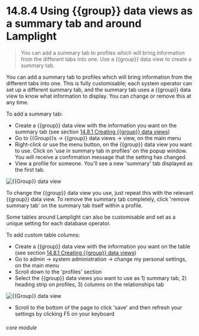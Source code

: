 # 14.8.4    Using {{group}} data views as a summary tab and around Lamplight

> You can add a summary tab to profiles which will bring information from the different tabs into one. Use a {{group}} data view to create a summary tab. 

You can add a summary tab to profiles which will bring information from the different tabs into one. This is fully customisable; each system operator can set up a different summary tab, and the summary tab uses a {{group}} data view to know what information to display. You can change or remove this at any time.

To add a summary tab:

  * Create a {{group}} data view with the information you want on the summary tab (see section [14.8.1  Creating {{group}} data views](/help/index/v/{{version}}/p/14.8.1)) 
  * Go to {{Group}}s -> {{group}} data views -> view, on the main menu
  * Right-click or use the menu button, on the {{group}} data view you want to use. Click on 'use in summary tab in profiles' on the popup window. You will receive a confirmation message that the setting has changed.
  * View a profile for someone. You'll see a new 'summary' tab displayed as the first tab.

![{{Group}} data view]({{imgpath}}113a.png )

To change the {{group}} data view you use, just repeat this with the relevant {{group}} data view. To remove the summary tab completely, click 'remove summary tab' on the summary tab itself within a profile. 


Some tables around Lamplight can also be customisable and set as a unique setting for each database operator. 

To add custom table columns:

  * Create a {{group}} data view with the information you want on the table (see section [14.8.1  Creating {{group}} data views](/help/index/v/{{version}}/p/14.8.1)) 
  * Go to admin -> system administration -> change my personal settings, on the main menu
  * Scroll down to the 'profiles' section 
  * Select the {{group}} data views you want to use as 1) summary tab, 2) heading strip on profiles, 3) columns on the relationships tab

![{{Group}} data view]({{imgpath}}113b.png )

  * Scroll to the bottom of the page to click 'save' and then refresh your settings by clicking F5 on your keyboard


###### core module

